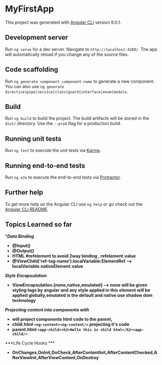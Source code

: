 # MyFirstApp

This project was generated with [Angular CLI](https://github.com/angular/angular-cli) version 9.0.1.

## Development server

Run `ng serve` for a dev server. Navigate to `http://localhost:4200/`. The app will automatically reload if you change any of the source files.

## Code scaffolding

Run `ng generate component component-name` to generate a new component. You can also use `ng generate directive|pipe|service|class|guard|interface|enum|module`.

## Build

Run `ng build` to build the project. The build artifacts will be stored in the `dist/` directory. Use the `--prod` flag for a production build.

## Running unit tests

Run `ng test` to execute the unit tests via [Karma](https://karma-runner.github.io).

## Running end-to-end tests

Run `ng e2e` to execute the end-to-end tests via [Protractor](http://www.protractortest.org/).

## Further help

To get more help on the Angular CLI use `ng help` or go check out the [Angular CLI README](https://github.com/angular/angular-cli/blob/master/README.md).

## Topics Learned so far

****Data Binding***

* **@Input()**
* **@Output()**
* **HTML #refelement to avoid 2way binding , refelement.value**
* **@ViewChild('ref-tag-name'):localVariable:ElementRef --> localVariable.nativeElement.value**

***Style Encapsulation***

* **ViewEncapsulation.[none,native,emulated] --> none will be given styling tags by angular and any style applied in this element will be applied globally,emulated is the default and native use shadow dom technology**

***Projecting content into components with <ng-content></ng-content>***

* **<ng-content><ng-content> will project components html code to the parent,**
* **child.html `<ng-content><ng-content/>` projecting it's code**
* **parent.html `<app-child><h2>Hello this is child html</h2><app-child/>`**
  
***Life Cycle Hooks ***
* **OnChanges,OnInit,DoCheck,AfterContentInit,AfterContentChecked,AfterViewInit,AfterViewContent,OnDestroy**
